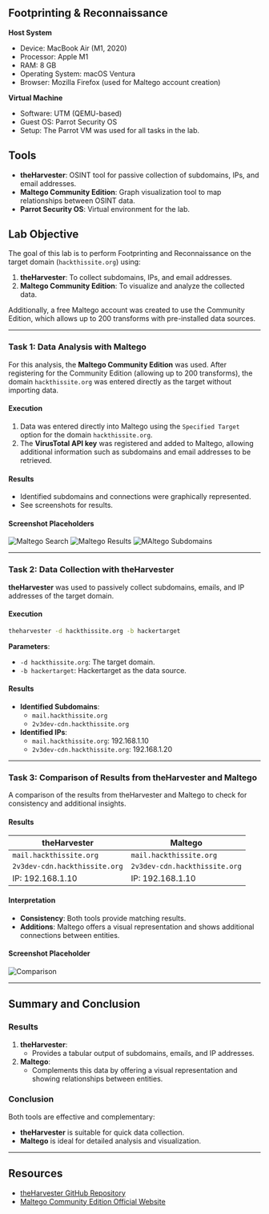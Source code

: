 
## Footprinting & Reconnaissance

**Host System**

- Device: MacBook Air (M1, 2020)
- Processor: Apple M1
- RAM: 8 GB
- Operating System: macOS Ventura
- Browser: Mozilla Firefox (used for Maltego account creation)

**Virtual Machine**

- Software: UTM (QEMU-based)
- Guest OS: Parrot Security OS
- Setup: The Parrot VM was used for all tasks in the lab.

## Tools

- **theHarvester**: OSINT tool for passive collection of subdomains, IPs, and email addresses.
- **Maltego Community Edition**: Graph visualization tool to map relationships between OSINT data.
- **Parrot Security OS**: Virtual environment for the lab.

## Lab Objective

The goal of this lab is to perform Footprinting and Reconnaissance on the target domain (`hackthissite.org`) using:
1. **theHarvester**: To collect subdomains, IPs, and email addresses.
2. **Maltego Community Edition**: To visualize and analyze the collected data.

Additionally, a free Maltego account was created to use the Community Edition, which allows up to 200 transforms with pre-installed data sources.

---

### Task 1: Data Analysis with Maltego

For this analysis, the **Maltego Community Edition** was used. After registering for the Community Edition (allowing up to 200 transforms), the domain `hackthissite.org` was entered directly as the target without importing data.

#### Execution

1. Data was entered directly into Maltego using the `Specified Target` option for the domain `hackthissite.org`.
2. The **VirusTotal API key** was registered and added to Maltego, allowing additional information such as subdomains and email addresses to be retrieved.

#### Results

- Identified subdomains and connections were graphically represented.
- See screenshots for results.

#### Screenshot Placeholders

![Maltego Search](https://i.imgur.com/1ttNelf.png)
![Maltego Results](https://i.imgur.com/k3Dy7Ml.png)
![MAltego Subdomains](https://i.imgur.com/3VKWku2.png)

---

### Task 2: Data Collection with theHarvester

**theHarvester** was used to passively collect subdomains, emails, and IP addresses of the target domain.

#### Execution

```bash
theharvester -d hackthissite.org -b hackertarget
```

**Parameters**:
- `-d hackthissite.org`: The target domain.
- `-b hackertarget`: Hackertarget as the data source.

#### Results

- **Identified Subdomains**:
  - `mail.hackthissite.org`
  - `2v3dev-cdn.hackthissite.org`
- **Identified IPs**:
  - `mail.hackthissite.org`: 192.168.1.10
  - `2v3dev-cdn.hackthissite.org`: 192.168.1.20

---

### Task 3: Comparison of Results from theHarvester and Maltego

A comparison of the results from theHarvester and Maltego to check for consistency and additional insights.

#### Results

| theHarvester              | Maltego                  |
|---------------------------|--------------------------|
| `mail.hackthissite.org`   | `mail.hackthissite.org`  |
| `2v3dev-cdn.hackthissite.org` | `2v3dev-cdn.hackthissite.org` |
| IP: 192.168.1.10          | IP: 192.168.1.10        |

#### Interpretation

- **Consistency**: Both tools provide matching results.
- **Additions**: Maltego offers a visual representation and shows additional connections between entities.

#### Screenshot Placeholder

![Comparison](https://i.imgur.com/nw13ee3.png)

---

## Summary and Conclusion

### Results

1. **theHarvester**:
   - Provides a tabular output of subdomains, emails, and IP addresses.
2. **Maltego**:
   - Complements this data by offering a visual representation and showing relationships between entities.

### Conclusion

Both tools are effective and complementary:
- **theHarvester** is suitable for quick data collection.
- **Maltego** is ideal for detailed analysis and visualization.

---

## Resources

- [theHarvester GitHub Repository](https://github.com/laramies/theHarvester)
- [Maltego Community Edition Official Website](https://www.maltego.com)
